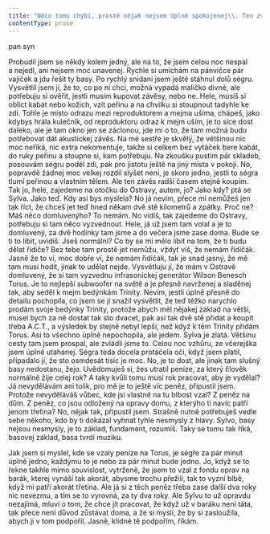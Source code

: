 ```yaml
---
title: "Něco tomu chybí, prostě nějak nejsem úplně spokojenej\\. Ten zvuk má detail úplně perfektní, prostor skoro dokonalej, ale stejně mě to nějak nevtahuje\\. Už nějakou dobu jsem nezažil ten pocit, že by mě zamrazilo, nebo pocit, že se mi vzadu na krku zježí chloupky, chybí jemný vibrace kolem břicha\\. Tohle už jsem doprdele dlouho nezažil, že by mě nebavilo poslouchat muziku\\. Přeskakuju z\_jedný skladby na druhou a\_už dlouho jsem si neposlechl nějaký album úplně celý\\. Nějak nemůžu bejt spokojenej\\. Když jsem byl malej, dost se hrála skupina Laura a\_její tygři, to už si asi nikdo moc nepamatuje, a\_ta měla písničku, kde se zpívalo pořád dokola: „Nemůžu bejt spokojenej, nemůžu bejt spokojenej, nemůžu bejt spokojenej…“ Jasně, taky dávno předtím existovala písnička „I\_Can’t Get No Satisfaction“ od Rolling Stones\\. Když je normální chlapík nespokojenej se zvukem, většinou zkouší nějaký nový kabely, ale s\_mejma kabelama Crystal Cable Standard v\_čistým stříbře by to nemělo smysl, nic navíc už bych ze zvuku nevyždímal, ani kdybych se rozkrájel\\. Místo CD přehrávače mám streamer Linn Akurate DS, do toho jdou ze serveru hudební data v\_plným rozlišení; co jde, mám ve 24\_bitech, pak přes symetrický kabely do zesilovače Pass Labs v\_čisté třídě A\_a\_znova kabely Crystal Cable do reproduktorů Wilson Benesch Trinity se supertweetry Sphere Ultrasonic Generator a\_na vrcholu trojúhelníku sedím já, poslouchám zrovna Jessie Ware, o\_které všichni tvrdí, jak má omamnej hlas a\_— nemůžu bejt spokojenej\\. Něco tvrdšího? Pig Destroyer, Haemorrhage, Rotten sound\\. Ani hovno\_— všechno to jde nějak mimo mě, sice to hraje, já to slyším, ale jsem někde jinde\\. Můžete mít detailů, kolik chcete, ale když není objem, postrádá to sílu, která člověka vtáhne\\. Jenomže tady nahoře v\_pokojíku by vůbec nedávalo smysl zkoušet nějak výrazně větší bedny, mám pokoj asi tak dvacet metrů čtverečních a\_moje malý Wilson Benesch Trinity jsou to nejlepší, co jde do takovýho prostoru dát\\. Chce to větší prostor a\_ten tady je, žejo, jenom potřebuje upravit\\. Chce to prostě udělat zgruntu slušnou poslechovou místnost dole z\_tatíkova pokoje, ten má tak kolem čtyřiceti metrů, akorát\\. Myslel jsem, že to bude den v\_háji, ale nakonec mě to celkem nakoplo, tak beru pár papírů, metr, tužku a\_jdu dolů\\. V\_tomhle pokoji mám konečně šanci rozmístit bedýnky přesně do zlatýho řezu, tak jak to radí George Cardas, což je mimochodem výrobce nejlepších kabelů na světě, když pomineme stříbrný Crystal Cable\\. Cardas aplikuje zlatej řez na všechno, včetně ideálních rozměrů poslechový místnosti, velikosti reprosoustav a\_jejich umístění vzhledem ke stěnám a\_k\_sobě navzájem\\. Je to jednoduchý a\_mám k\_tomu taky návod, změřím šířku zadní stěny a\_tu vynásobím krát 0,447, to mi dá vzdálenost bedýnek od zadní stěny, a\_když to vynásobím krát 0,276, dostanu vzdálenost beden od bočních stěn\\. To mi dává bedýnky asi dva a\_čtvrt metru od zadní stěny a\_necelej metr čtyřicet od bočních stěn, dokonalý\\. Dívám se na to a\_je jasný, že bych je sám umístil přesně takhle i\_bez počítání\\. Teď ještě oddělat ty debilní skla z\_knihoven a\_pak zasklený obrazy, ty zatím hodím do předsíně\\. Jak bude čas, ještě pořídím akustický závěsy, ale jinak je to tady jakžtakž slušně zatlumený\\. Dřu se s\_tím celej den a\_bolí mě záda a\_koleno a\_loket, do kterýho jsem se dvakrát praštil\\. Jenom zesík váží třicet kilo, docela se to všechno pronese\\. Ale stálo to za to, vypadá to skvěle\\. Když to konečně aspoň nahrubo dodělám a\_sednu si po příšerný celodenní dřině, jsou dvě hodiny ráno\\. Normálně bych šel spát, ale dnes ne, musím to aspoň zlehka otestovat ušima, takže si udělám kávu a\_jdu na to\\. Už teď to hraje slušně\\. Začnu muzikou, která je stará vlastně přesně jako já, Pink Floyd, The Wall\\. „In the Flash“, prvních pár úderů na bicí a\_na ksichtě se mi roztáhne úsměv\\. Takhle nějak jsem se usmíval naposledy, když jsem zkoušel dva dny nekouřit\\. Po dvou dnech jsem si dal první cigáro a\_přesně takhle jsem se tlemil, tak jedu dál, „The Thin Ice“, pak „Another Brick in The Wall“, další káva a\_jedu až po „Goodbye Cruel World“, poslední skladbu první části, a\_pokračuju dál, „Hey You…“"
contentType: prose
---
```


<section>

pan syn

Probudil jsem se někdy kolem jedný, ale na to, že jsem celou noc nespal a nejedl, ani nejsem moc unavenej. Rychle si umíchám na pánvičce pár vajíček a jdu řešit ty basy. Po rychlý snídani jsem ještě stáhnul dolů ségru. Vysvětlil jsem jí, že to, co po ní chci, možná vypadá maličko divně, ale potřebuju si ověřit, jestli musím kupovat závěsy, nebo ne. Hele, musíš si oblíct kabát nebo kožich, vzít peřinu a na chvilku si stoupnout tadyhle ke zdi. Tohle je místo odrazu mezi reproduktorem a mejma ušima, chápeš, jako kdybys hrála kulečník, od reproduktoru odraz k mejm uším, je to sice dost daleko, ale je tam okno jen se záclonou, jde mi o to, že tam možná budu potřebovat dát akustickej závěs. Na mé sestře je skvělý, že většinou nic moc neříká, nic extra nekomentuje, takže si celkem bez vytáček bere kabát, do ruky peřinu a stoupne si, kam potřebuju. Na zkoušku pustím pár skladeb, posouvám ségru podél zdi, pak pro jistotu ještě na jiný místa v pokoji. No, popravdě žádnej moc velkej rozdíl slyšet není, je skoro jedno, jestli to ségra tlumí peřinou a vlastním tělem. Ale ten závěs radši časem stejně koupím. Tak jo, hele, zajedeme na otočku do Ostravy, autem, jo? Jako kdy? ptá se Sylva. Jako teď. Kdy asi bys myslela? No já nevím, přece mi nemůžeš jen tak říct, že chceš jet teď hned někam dvě stě kilometrů a zpátky. Proč ne? Máš něco domluvenýho? To nemám. No vidíš, tak zajedeme do Ostravy, potřebuju si tam něco vyzvednout. Hele, já už jsem tam volal a je to domluvený, za dvě hodinky tam jsme a do večera jsme zase doma. Bude se ti to líbit, uvidíš. Jseš normální? Co by se mi mělo líbit na tom, že ti budu dělat řidiče? Bez tebe tam prostě jet nemůžu, vždyť víš, že nemám řidičák. Jasně že to ví, moc dobře ví, že nemám řidičák, tak je snad jasný, že mě tam musí hodit, jinak to udělat nejde. Vysvětluju jí, že mám v Ostravě domluvený, že si tam vyzvednu infrasonickej generátor Wilson Benesch Torus. Je to nejlepší subwoofer na světě a je přesně navrženej a sladěnej tak, aby seděl k mejm bedýnkám Trinity. Nevím, jestli úplně přesně do detailu pochopila, co jsem se jí snažil vysvětlit, že teď těžko narychlo prodám svoje bedýnky Trinity, protože abych měl nějakej základ na větší, musel bych za ně dostat tak sto dvacet, pak asi tak dvě stě přidat a koupit třeba A.C.T., a výsledek by stejně nebyl lepší, než když k těm Trinity přidám Torus. Asi to všechno úplně nepochopila, ale jedem. Sylva je zlatá. Většinu cesty tam jsem prospal, ale zvládli jsme to. Celou noc vzhůru, ze včerejška jsem úplně utahanej. Ségra teda docela protáčela oči, když jsem platil, připadalo jí, že sto osmdesát tisíc je moc. No, je to dost, ale jinak tam slušný basy nedostanu, žejo. Uvědomuješ si, žes utratil peníze, za který člověk normálně žije celej rok? A taky kvůli tomu musí rok pracovat, aby je vydělal? Já nevydělávám ani tolik, pro mě je to ještě víc peněz, připustil jsem. Protože nevyděláváš vůbec, kde jsi vlastně na tu blbost vzal? Z peněz na dům. Z peněz, co jsou odložený na opravy domu, z kterýho ti navíc patří jenom třetina? No, nějak tak, připustil jsem. Strašně nutně potřebuješ vedle sebe někoho, kdo by ti dokázal vyhnat tyhle nesmysly z hlavy. Sylvo, basy nejsou nesmysly, je to základ, fundament, rozumíš. Taky se tomu tak říká, basovej základ, basa tvrdí muziku.

Jak jsem si myslel, kde se vzaly peníze na Torus, je ségře za pár minut úplně jedno, každýmu to je nebo za pár minut bude jedno. Jo, když se to řekne takhle mimo souvislost, vytrženě, že jsem to vzal z fondu oprav na barák, kterej vynáší tak akorát, abysme trochu přežili, tak to vyzní blbě, když mi patří akorát třetina. Ale já si z těch peněz třeba zase další dva roky nic nevezmu, a tím se to vyrovná, za ty dva roky. Ale Sylvu to už opravdu nezajímá, mluví o tom, že chce jít pracovat, že když už v baráku není táta, tak přece není důvod zůstávat doma, a že si myslí, že by si zasloužila, abych ji v tom podpořil. Jasně, klidně tě podpořím, říkám.

</section>
